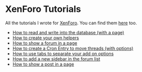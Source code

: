 XenForo Tutorials
=================

All the tutorials I wrote for [XenForo](http://www.xenforo.com). You can find them [here](http://xenforo.com/community/resources/authors/fuhrmann.5313/) too.

- [How to read and write into the database (with a page)](https://github.com/Fuhrmann/xenforo-tutorials/blob/master/how-to-read-and-write-into-the-database-with-a-page/how-to-read-and-write-into-the-database-with-a-page.md)
- [How to create your own helpers](https://github.com/Fuhrmann/xenforo-tutorials/blob/master/how-to-create-your-own-helpers/how-to-create-your-own-helpers.md)
- [How to show a forum in a page](https://github.com/Fuhrmann/xenforo-tutorials/blob/master/how-to-show-a-forum-in-a-page/how-to-show-a-forum-in-a-page.md)
- [How to create a Cron Entry to move threads (with options)](https://github.com/Fuhrmann/xenforo-tutorials/blob/master/how-to-create-a-cron-entry-to-move-threads-with-options/how-to-create-a-cron-entry-to-move-threads-with-options.md)
- [How to use tabs to separate your add on options](https://github.com/Fuhrmann/xenforo-tutorials/blob/master/how-to-use-tabs-to-separate-your-add-on-options/how-to-use-tabs-to-separate-your-add-on-options.md)
- [How to add a new sidebar in the forum list](https://github.com/Fuhrmann/xenforo-tutorials/blob/master/how-to-add-a-new-sidebar-in-the-forum-list/how-to-add-a-new-sidebar-in-the-forum-list.md)
- [How to show a post in a page](https://github.com/Fuhrmann/xenforo-tutorials/blob/master/how-to-show-a-post-in-a-page/how-to-show-a-post-in-a-page.md)
